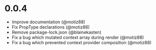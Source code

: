 # 0.0.4

- Improve documentation (@motiz88)
- Fix PropType declarations (@motiz88)
- Remove package-lock.json (@blainekasten)
- Fix a bug which mutated context array during render (@motiz88)
- Fix a bug which prevented context provider composition (@motiz88)
